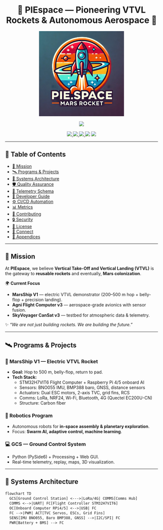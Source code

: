 <h1 align="center">🚀 PIEspace — Pioneering VTVL Rockets & Autonomous Aerospace 🚀</h1>

<p align="center">
  <img src="Logo%20Two.jpeg" alt="PIEspace Logo" width="280"/>
</p>

<p align="center">
  <img src="https://readme-typing-svg.herokuapp.com?color=%23FF5733&size=26&center=true&vCenter=true&width=900&lines=Revolutionizing+Space+Travel;Electric+VTVL+Rocket+Development;MarsShip+Program+Underway;Building+Aerospace+Grade+Flight+Computers;Next+Stop:+Mars!"/>
</p>

<p align="center">
  <a href="https://github.com/PIEspace?tab=followers">
    <img src="https://img.shields.io/github/followers/PIEspace?label=Follow&style=social"/>
  </a>
  <a href="https://visitor-badge.laobi.icu/badge?page_id=PIEspace.PIEspace">
    <img src="https://visitor-badge.laobi.icu/badge?page_id=PIEspace.PIEspace"/>
  </a>
  <a href="mailto:pie.space12@gmail.com">
    <img src="https://img.shields.io/badge/Email-Contact%20Us-blue?style=flat&logo=gmail"/>
  </a>
  <img src="https://img.shields.io/badge/License-Apache--2.0-green"/>
  <img src="https://img.shields.io/badge/QA-Flight%20Ready%20Process-8A2BE2"/>
</p>

---

## 📖 Table of Contents
- [🚀 Mission](#-mission)
- [🛰️ Programs & Projects](#️-programs--projects)
- [🧠 Systems Architecture](#-systems-architecture)
- [🛡️ Quality Assurance](#️-quality-assurance)
- [📡 Telemetry Schema](#-telemetry-schema)
- [🧰 Developer Guide](#-developer-guide)
- [⚙️ CI/CD Automation](#️-cicd-automation)
- [📊 Metrics](#-metrics)
- [🤝 Contributing](#-contributing)
- [🔒 Security](#-security)
- [📜 License](#-license)
- [🔗 Connect](#-connect)
- [📎 Appendices](#-appendices)

---

## 🚀 Mission

At **PIEspace**, we believe **Vertical Take-Off and Vertical Landing (VTVL)** is the gateway to **reusable rockets** and eventually, **Mars colonization**.

🌍 **Current Focus**  
- **MarsShip V1** — electric VTVL demonstrator (200–500 m hop + belly-flop + precision landing).  
- **Agni Flight Computer v3** — aerospace-grade avionics with sensor fusion.  
- **SkyVoyager CanSat v3** — testbed for atmospheric data & telemetry.  

✨ *“We are not just building rockets. We are building the future.”*

---

## 🛰️ Programs & Projects

### 🚀 MarsShip V1 — Electric VTVL Rocket
- **Goal:** Hop to 500 m, belly-flop, return to pad.  
- **Tech Stack:**  
  - STM32H7VIT6 Flight Computer + Raspberry Pi 4/5 onboard AI  
  - Sensors: BNO055 IMU, BMP388 baro, GNSS, distance sensors  
  - Actuators: Dual ESC motors, 2-axis TVC, grid fins, RCS  
  - Comms: LoRa, NRF24, Wi-Fi, Bluetooth, 4G (Quectel EC200U-CN)  
  - Structure: Carbon fiber  

### 🤖 Robotics Program
- Autonomous robots for **in-space assembly & planetary exploration**.  
- Focus: **Swarm AI, adaptive control, machine learning**.  

### 💻 GCS — Ground Control System
- Python (PySide6) + Processing + Web GUI.  
- Real-time telemetry, replay, maps, 3D visualization.  

---

## 🧠 Systems Architecture

```mermaid
flowchart TD
  GCS[Ground Control Station] <--->|LoRa/4G| COMMS[Comms Hub]
  COMMS <-->|UART| FC[Flight Controller STM32H7VIT6]
  OC[Onboard Computer RPi4/5] <-->|USB| FC
  FC -->|PWM| ACT[TVC Servos, ESCs, Grid Fins]
  SENS[IMU BNO055, Baro BMP388, GNSS] -->|I2C/SPI| FC
  PWR[Battery + BMS] --> FC
